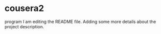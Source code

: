 # cousera2
program
I am editing the README file. Adding some more details about the project description.
